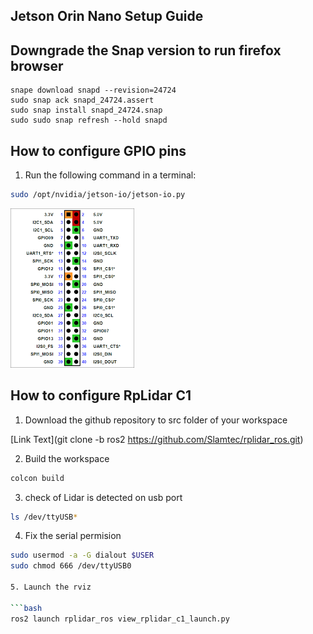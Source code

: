 ## Jetson Orin Nano Setup Guide

## Downgrade the Snap version to run firefox browser

```bashe
snape download snapd --revision=24724
sudo snap ack snapd_24724.assert
sudo snap install snapd_24724.snap
sudo sudo snap refresh --hold snapd
```

## How to configure GPIO pins
1. Run the following command in a terminal:

```bash
sudo /opt/nvidia/jetson-io/jetson-io.py
```

![System Diagram](images/gpio.png)

## How to configure RpLidar C1

1. Download the github repository to src folder of your workspace

[Link Text](git clone -b ros2 https://github.com/Slamtec/rplidar_ros.git)

2. Build the workspace

```bash
colcon build
```
3. check of Lidar is detected on usb port 

```bash
ls /dev/ttyUSB*
```

4. Fix the serial permision

```bash
sudo usermod -a -G dialout $USER
sudo chmod 666 /dev/ttyUSB0

5. Launch the rviz

```bash
ros2 launch rplidar_ros view_rplidar_c1_launch.py
